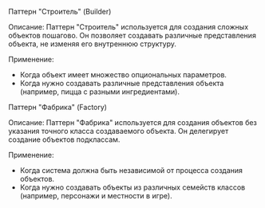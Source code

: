 Паттерн "Строитель" (Builder)

Описание:
Паттерн "Строитель" используется для создания сложных объектов пошагово. 
Он позволяет создавать различные представления объекта, не изменяя его внутреннюю структуру.

Применение:
- Когда объект имеет множество опциональных параметров.
- Когда нужно создавать различные представления объекта (например, пицца с разными ингредиентами).

Паттерн "Фабрика" (Factory)

Описание:
Паттерн "Фабрика" используется для создания объектов без указания точного класса создаваемого объекта. 
Он делегирует создание объектов подклассам.

Применение:
- Когда система должна быть независимой от процесса создания объектов.
- Когда нужно создавать объекты из различных семейств классов (например, персонажи и местности в игре).
